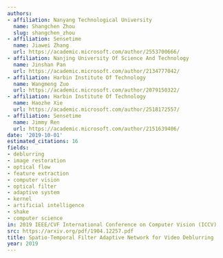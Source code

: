 ```yaml
---
authors:
- affiliation: Nanyang Technological University
  name: Shangchen Zhou
  slug: shangchen_zhou
- affiliation: Sensetime
  name: Jiawei Zhang
  url: https://academic.microsoft.com/author/2553700666/
- affiliation: Nanjing University Of Science And Technology
  name: Jinshan Pan
  url: https://academic.microsoft.com/author/2134777042/
- affiliation: Harbin Institute Of Technology
  name: Wangmeng Zuo
  url: https://academic.microsoft.com/author/2079150322/
- affiliation: Harbin Institute Of Technology
  name: Haozhe Xie
  url: https://academic.microsoft.com/author/2518172557/
- affiliation: Sensetime
  name: Jimmy Ren
  url: https://academic.microsoft.com/author/2151639406/
date: '2019-10-01'
estimated_citations: 16
fields:
- deblurring
- image restoration
- optical flow
- feature extraction
- computer vision
- optical filter
- adaptive system
- kernel
- artificial intelligence
- shake
- computer science
in: 2019 IEEE/CVF International Conference on Computer Vision (ICCV)
src: https://arxiv.org/pdf/1904.12257.pdf
title: Spatio-Temporal Filter Adaptive Network for Video Deblurring
year: 2019
---
```

